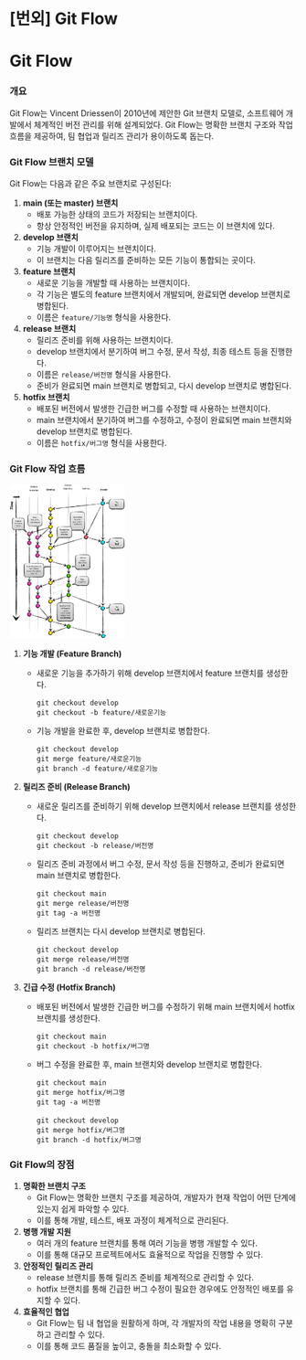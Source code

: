 # [번외] Git Flow

# Git Flow

### 개요

Git Flow는 Vincent Driessen이 2010년에 제안한 Git 브랜치 모델로, 소프트웨어 개발에서 체계적인 버전 관리를 위해 설계되었다. Git Flow는 명확한 브랜치 구조와 작업 흐름을 제공하여, 팀 협업과 릴리즈 관리가 용이하도록 돕는다.

### Git Flow 브랜치 모델

Git Flow는 다음과 같은 주요 브랜치로 구성된다:

1. **main (또는 master) 브랜치**
    - 배포 가능한 상태의 코드가 저장되는 브랜치이다.
    - 항상 안정적인 버전을 유지하며, 실제 배포되는 코드는 이 브랜치에 있다.
2. **develop 브랜치**
    - 기능 개발이 이루어지는 브랜치이다.
    - 이 브랜치는 다음 릴리즈를 준비하는 모든 기능이 통합되는 곳이다.
3. **feature 브랜치**
    - 새로운 기능을 개발할 때 사용하는 브랜치이다.
    - 각 기능은 별도의 feature 브랜치에서 개발되며, 완료되면 develop 브랜치로 병합된다.
    - 이름은 `feature/기능명` 형식을 사용한다.
4. **release 브랜치**
    - 릴리즈 준비를 위해 사용하는 브랜치이다.
    - develop 브랜치에서 분기하여 버그 수정, 문서 작성, 최종 테스트 등을 진행한다.
    - 이름은 `release/버전명` 형식을 사용한다.
    - 준비가 완료되면 main 브랜치로 병합되고, 다시 develop 브랜치로 병합된다.
5. **hotfix 브랜치**
    - 배포된 버전에서 발생한 긴급한 버그를 수정할 때 사용하는 브랜치이다.
    - main 브랜치에서 분기하여 버그를 수정하고, 수정이 완료되면 main 브랜치와 develop 브랜치로 병합된다.
    - 이름은 `hotfix/버그명` 형식을 사용한다.

### Git Flow 작업 흐름


<img src="../images/Untitled 4.png" width="40%">


1. **기능 개발 (Feature Branch)**
    - 새로운 기능을 추가하기 위해 develop 브랜치에서 feature 브랜치를 생성한다.
        
        ```
        git checkout develop
        git checkout -b feature/새로운기능
        ```
        
    - 기능 개발을 완료한 후, develop 브랜치로 병합한다.
        
        ```
        git checkout develop
        git merge feature/새로운기능
        git branch -d feature/새로운기능
        ```
        
2. **릴리즈 준비 (Release Branch)**
    - 새로운 릴리즈를 준비하기 위해 develop 브랜치에서 release 브랜치를 생성한다.
        
        ```
        git checkout develop
        git checkout -b release/버전명
        ```
        
    - 릴리즈 준비 과정에서 버그 수정, 문서 작성 등을 진행하고, 준비가 완료되면 main 브랜치로 병합한다.
        
        ```
        git checkout main
        git merge release/버전명
        git tag -a 버전명
        ```
        
    - 릴리즈 브랜치는 다시 develop 브랜치로 병합된다.
        
        ```
        git checkout develop
        git merge release/버전명
        git branch -d release/버전명
        ```
        
3. **긴급 수정 (Hotfix Branch)**
    - 배포된 버전에서 발생한 긴급한 버그를 수정하기 위해 main 브랜치에서 hotfix 브랜치를 생성한다.
        
        ```
        git checkout main
        git checkout -b hotfix/버그명
        ```
        
    - 버그 수정을 완료한 후, main 브랜치와 develop 브랜치로 병합한다.
        
        ```
        git checkout main
        git merge hotfix/버그명
        git tag -a 버전명
        
        git checkout develop
        git merge hotfix/버그명
        git branch -d hotfix/버그명
        ```
        

### Git Flow의 장점

1. **명확한 브랜치 구조**
    - Git Flow는 명확한 브랜치 구조를 제공하여, 개발자가 현재 작업이 어떤 단계에 있는지 쉽게 파악할 수 있다.
    - 이를 통해 개발, 테스트, 배포 과정이 체계적으로 관리된다.
2. **병행 개발 지원**
    - 여러 개의 feature 브랜치를 통해 여러 기능을 병행 개발할 수 있다.
    - 이를 통해 대규모 프로젝트에서도 효율적으로 작업을 진행할 수 있다.
3. **안정적인 릴리즈 관리**
    - release 브랜치를 통해 릴리즈 준비를 체계적으로 관리할 수 있다.
    - hotfix 브랜치를 통해 긴급한 버그 수정이 필요한 경우에도 안정적인 배포를 유지할 수 있다.
4. **효율적인 협업**
    - Git Flow는 팀 내 협업을 원활하게 하며, 각 개발자의 작업 내용을 명확히 구분하고 관리할 수 있다.
    - 이를 통해 코드 품질을 높이고, 충돌을 최소화할 수 있다.